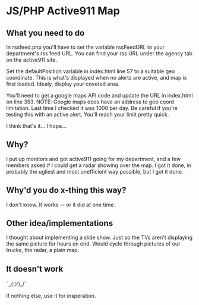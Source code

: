 # JS/PHP Active911 Map

## What you need to do
In rssfeed.php you'll have to set the variable rssFeedURL to your department's rss feed URL. You can find your rss URL under the agency tab on the active911 site.

Set the defaultPosition variable in index.html line 57 to a suitable geo coordinate. This is what's displayed when no alerts are active, and map is first loaded. Idealy, display your covered area.

You'll need to get a google maps API code and update the URL in index.html on line 353.
NOTE: Google maps does have an address to geo coord limitation. Last time I checked it was 1000 per day. Be careful if you're testing this with an active alert. You'll reach your limit pretty quick.

I think that's it... I hope...


## Why?
I put up monitors and got active911 going for my department, and a few members asked if I could get a radar showing over the map. I got it done, in probably the ugliest and most unefficient way possible, but I got it done.


## Why'd you do x-thing this way?
I don't know. It works -- or it did at one time.


## Other idea/implementations
I thought about implementing a slide show. Just so the TVs aren't displaying the same picture for hours on end. Would cycle through pictures of our trucks, the radar, a plain map.


## It doesn't work
¯\_(ツ)_/¯

If nothing else, use it for insperation.
